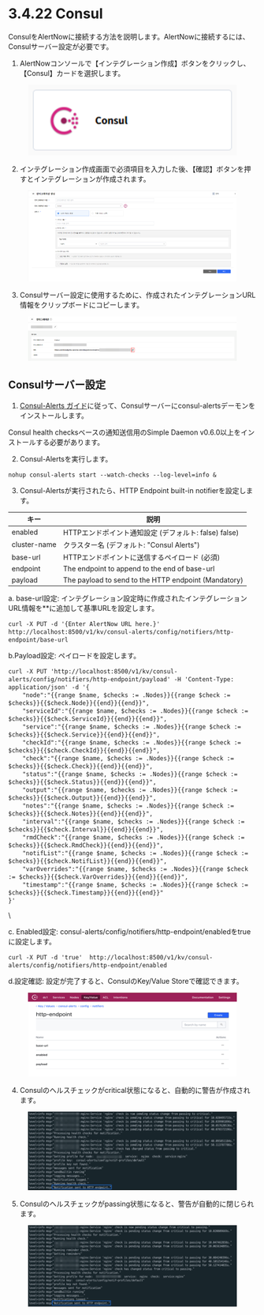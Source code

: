 # 3.4.22 Consul

ConsulをAlertNowに接続する方法を説明します。AlertNowに接続するには、Consulサーバー設定が必要です。



1. AlertNowコンソールで【インテグレーション作成】ボタンをクリックし、【Consul】カードを選択します。

<figure><img src="../../.gitbook/assets/image (431).png" alt=""><figcaption></figcaption></figure>

2. インテグレーション作成画面で必須項目を入力した後、【確認】ボタンを押すとインテグレーションが作成されます。

<figure><img src="../../.gitbook/assets/image (432).png" alt=""><figcaption></figcaption></figure>

3. Consulサーバー設定に使用するために、作成されたインテグレーションURL情報をクリップボードにコピーします。

<figure><img src="../../.gitbook/assets/image (433).png" alt=""><figcaption></figcaption></figure>

## **Consulサーバー設定**

1. [Consul-Alerts ガイド](https://github.com/AcalephStorage/consul-alerts/blob/master/README.md)に従って、Consulサーバーにconsul-alertsデーモンをインストールします。

Consul health checksベースの通知送信用のSimple Daemon v0.6.0以上をインストールする必要があります。



2. Consul-Alertsを実行します。

```
nohup consul-alerts start --watch-checks --log-level=info &
```



3. Consul-Alertsが実行されたら、HTTP Endpoint built-in notifierを設定します。

| **キー**       | **説明**                                               |
| ------------ | ---------------------------------------------------- |
| enabled      | HTTPエンドポイント通知設定 (デフォルト: false) false)                |
| cluster-name | クラスター名 (デフォルト: "Consul Alerts")                      |
| base-url     | HTTPエンドポイントに送信するペイロード (必須)                           |
| endpoint     | The endpoint to append to the end of base-url        |
| payload      | The payload to send to the HTTP endpoint (Mandatory) |



a. base-url設定: インテグレーション設定時に作成されたインテグレーションURL情報を\*\*に追加して基準URLを設定します。

```
curl -X PUT -d '{Enter AlertNow URL here.}' http://localhost:8500/v1/kv/consul-alerts/config/notifiers/http-endpoint/base-url
```



b.Payload設定: ペイロードを設定します。

```
curl -X PUT 'http://localhost:8500/v1/kv/consul-alerts/config/notifiers/http-endpoint/payload' -H 'Content-Type: application/json' -d '{
    "node":"{{range $name, $checks := .Nodes}}{{range $check := $checks}}{{$check.Node}}{{end}}{{end}}",
    "serviceId":"{{range $name, $checks := .Nodes}}{{range $check := $checks}}{{$check.ServiceId}}{{end}}{{end}}",
    "service":"{{range $name, $checks := .Nodes}}{{range $check := $checks}}{{$check.Service}}{{end}}{{end}}",
    "checkId":"{{range $name, $checks := .Nodes}}{{range $check := $checks}}{{$check.CheckId}}{{end}}{{end}}",
    "check":"{{range $name, $checks := .Nodes}}{{range $check := $checks}}{{$check.Check}}{{end}}{{end}}",
    "status":"{{range $name, $checks := .Nodes}}{{range $check := $checks}}{{$check.Status}}{{end}}{{end}}",
    "output":"{{range $name, $checks := .Nodes}}{{range $check := $checks}}{{$check.Output}}{{end}}{{end}}",
    "notes":"{{range $name, $checks := .Nodes}}{{range $check := $checks}}{{$check.Notes}}{{end}}{{end}}",
    "interval":"{{range $name, $checks := .Nodes}}{{range $check := $checks}}{{$check.Interval}}{{end}}{{end}}",
    "rmdCheck":"{{range $name, $checks := .Nodes}}{{range $check := $checks}}{{$check.RmdCheck}}{{end}}{{end}}",
    "notifList":"{{range $name, $checks := .Nodes}}{{range $check := $checks}}{{$check.NotifList}}{{end}}{{end}}",
    "varOverrides":"{{range $name, $checks := .Nodes}}{{range $check := $checks}}{{$check.VarOverrides}}{{end}}{{end}}",
    "timestamp":"{{range $name, $checks := .Nodes}}{{range $check := $checks}}{{$check.Timestamp}}{{end}}{{end}}"
}'
```

\


c. Enabled設定: consul-alerts/config/notifiers/http-endpoint/enabledをtrueに設定します。

```
curl -X PUT -d 'true'  http://localhost:8500/v1/kv/consul-alerts/config/notifiers/http-endpoint/enabled
```



d.設定確認: 設定が完了すると、ConsulのKey/Value Storeで確認できます。

<figure><img src="../../.gitbook/assets/image (434).png" alt=""><figcaption></figcaption></figure>

4. Consulのヘルスチェックがcritical状態になると、自動的に警告が作成されます。

<figure><img src="../../.gitbook/assets/image (435).png" alt=""><figcaption></figcaption></figure>

5. Consulのヘルスチェックがpassing状態になると、警告が自動的に閉じられます。

<figure><img src="../../.gitbook/assets/image (437).png" alt=""><figcaption></figcaption></figure>

